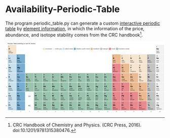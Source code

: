 # Availability-Periodic-Table

The program periodic_table.py can generate a custom [interactive periodic table](periodic_table.html) by [element information](Element_information.csv), in which the information of the price, abundance, and isotope stability comes from the CRC handbook[^1].

![Availability periodic table](periodic_table.png)

[^1]: CRC Handbook of Chemistry and Physics. (CRC Press, 2016). doi:10.1201/9781315380476.